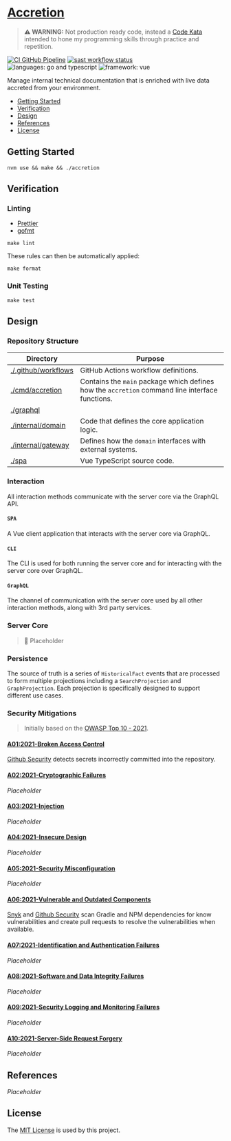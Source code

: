 # [Accretion](https://github.com/dbtedman/kata-accretion)

> **⚠️ WARNING:** Not production ready code, instead a [Code Kata](https://github.com/dbtedman#code-kata) intended to
> hone my programming skills through practice and repetition.

[![CI GitHub Pipeline](https://img.shields.io/github/workflow/status/dbtedman/kata-accretion/ci?style=for-the-badge&logo=github&label=ci)](https://github.com/dbtedman/kata-accretion/actions/workflows/ci.yml)
[![sast workflow status](https://img.shields.io/github/workflow/status/dbtedman/kata-accretion/sast?style=for-the-badge&logo=github&label=sast)](https://github.com/dbtedman/kata-accretion/actions/workflows/sast.yml)
![languages: go and typescript](https://img.shields.io/badge/languages-go%20and%20typescript-blue.svg?style=for-the-badge)
![framework: vue](https://img.shields.io/badge/framework-vue-blue.svg?style=for-the-badge)

Manage internal technical documentation that is enriched with live data accreted from your environment.

-   [Getting Started](#getting-started)
-   [Verification](#verification)
-   [Design](#design)
-   [References](#references)
-   [License](#license)

## Getting Started

```shell
nvm use && make && ./accretion
```

## Verification

### Linting

-   [Prettier](https://prettier.io)
-   [gofmt](https://pkg.go.dev/cmd/gofmt)

```shell
make lint
```

These rules can then be automatically applied:

```shell
make format
```

### Unit Testing

```shell
make test
```

## Design

### Repository Structure

| Directory                                  | Purpose                                                                                         |
| ------------------------------------------ | ----------------------------------------------------------------------------------------------- |
| [./.github/workflows](./.github/workflows) | GitHub Actions workflow definitions.                                                            |
| [./cmd/accretion](./cmd/accretion)         | Contains the `main` package which defines how the `accretion` command line interface functions. |
| [./graphql](./graphql)                     |                                                                                                 |
| [./internal/domain](./internal/domain)     | Code that defines the core application logic.                                                   |
| [./internal/gateway](./internal/gateway)   | Defines how the `domain` interfaces with external systems.                                      |
| [./spa](./spa)                             | Vue TypeScript source code.                                                                     |

### Interaction

All interaction methods communicate with the server core via the GraphQL API.

#### `SPA`

A Vue client application that interacts with the server core via GraphQL.

#### `CLI`

The CLI is used for both running the server core and for interacting with the server core over GraphQL.

#### `GraphQL`

The channel of communication with the server core used by all other interaction methods, along with 3rd party services.

### Server Core

> 🚧 Placeholder

### Persistence

The source of truth is a series of `HistoricalFact` events that are processed to form multiple projections including
a `SearchProjection` and `GraphProjection`. Each projection is specifically designed to support different use cases.

### Security Mitigations

> Initially based on the [OWASP Top 10 - 2021](https://owasp.org/www-project-top-ten/).

#### [A01:2021-Broken Access Control](https://owasp.org/Top10/A01_2021-Broken_Access_Control/)

[Github Security](https://github.com/features/security) detects secrets incorrectly committed into the repository.

#### [A02:2021-Cryptographic Failures](https://owasp.org/Top10/A02_2021-Cryptographic_Failures/)

_Placeholder_

#### [A03:2021-Injection](https://owasp.org/Top10/A03_2021-Injection/)

_Placeholder_

#### [A04:2021-Insecure Design](https://owasp.org/Top10/A04_2021-Insecure_Design/)

_Placeholder_

#### [A05:2021-Security Misconfiguration](https://owasp.org/Top10/A05_2021-Security_Misconfiguration/)

_Placeholder_

#### [A06:2021-Vulnerable and Outdated Components](https://owasp.org/Top10/A06_2021-Vulnerable_and_Outdated_Components/)

[Snyk](https://snyk.io) and [Github Security](https://github.com/features/security) scan Gradle and NPM dependencies for
know vulnerabilities and create pull requests to resolve the vulnerabilities when available.

#### [A07:2021-Identification and Authentication Failures](https://owasp.org/Top10/A07_2021-Identification_and_Authentication_Failures/)

_Placeholder_

#### [A08:2021-Software and Data Integrity Failures](https://owasp.org/Top10/A08_2021-Software_and_Data_Integrity_Failures/)

_Placeholder_

#### [A09:2021-Security Logging and Monitoring Failures](https://owasp.org/Top10/A09_2021-Security_Logging_and_Monitoring_Failures/)

_Placeholder_

#### [A10:2021-Server-Side Request Forgery](https://owasp.org/Top10/A10_2021-Server-Side_Request_Forgery_%28SSRF%29/)

_Placeholder_

## References

_Placeholder_

## License

The [MIT License](./LICENSE.md) is used by this project.
